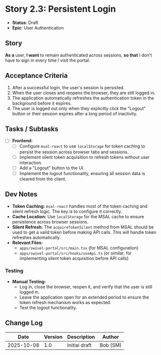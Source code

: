 # Story 2.3: Persistent Login

- **Status**: Draft
- **Epic**: User Authentication

## Story

**As a** user,
**I want** to remain authenticated across sessions,
**so that** I don't have to sign in every time I visit the portal.

## Acceptance Criteria

1. After a successful login, the user's session is persisted.
2. When the user closes and reopens the browser, they are still logged in.
3. The application automatically refreshes the authentication token in the background before it expires.
4. The user is logged out only when they explicitly click the "Logout" button or their session expires after a long period of inactivity.

## Tasks / Subtasks

- [ ] **Frontend:**
  - [ ] Configure `msal-react` to use `localStorage` for token caching to persist the session across browser tabs and sessions.
  - [ ] Implement silent token acquisition to refresh tokens without user interaction.
  - [ ] Add a "Logout" button to the UI.
  - [ ] Implement the logout functionality, ensuring all session data is cleared from the client.

## Dev Notes

- **Token Caching:** `msal-react` handles most of the token caching and silent refresh logic. The key is to configure it correctly.
- **Cache Location:** Use `localStorage` for the MSAL cache to ensure persistence across browser sessions.
- **Silent Refresh:** The `acquireTokenSilent` method from MSAL should be used to get a valid token before making API calls. This will handle token refreshes automatically.
- **Relevant Files:**
  - `apps/swivel-portal/src/main.tsx` (for MSAL configuration)
  - `apps/swivel-portal/src/hooks/useApi.ts` (or similar, for implementing silent token acquisition before API calls)

### Testing

- **Manual Testing:**
  - Log in, close the browser, reopen it, and verify that the user is still logged in.
  - Leave the application open for an extended period to ensure the token refresh mechanism works as expected.
  - Test the logout functionality.

## Change Log

| Date | Version | Description | Author |
| --- | --- | --- | --- |
| 2025-10-08 | 1.0 | Initial draft | Bob (SM) |
